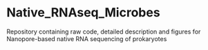 # Native_RNAseq_Microbes
Repository containing raw code, detailed description and figures for Nanopore-based native RNA sequencing of prokaryotes
